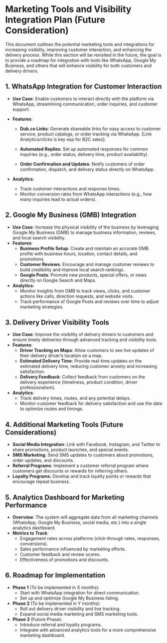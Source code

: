 # Marketing Tools and Visibility Integration Plan (Future Consideration)

This document outlines the potential marketing tools and integrations for increasing visibility, improving customer interaction, and enhancing the delivery process. While this section will be revisited in the future, the goal is to provide a roadmap for integration with tools like WhatsApp, Google My Business, and others that will enhance visibility for both customers and delivery drivers.

## 1. **WhatsApp Integration for Customer Interaction**

- **Use Case**: Enable customers to interact directly with the platform via WhatsApp, streamlining communication, order inquiries, and customer support.
- **Features**:

  - **Dub.co Links**: Generate shareable links for easy access to customer service, product catalogs, or order tracking via WhatsApp. [Link Analytics/clicks is key esp for B2C sales].

  - **Automated Replies**: Set up automated responses for common inquiries (e.g., order status, delivery time, product availability).
  - **Order Confirmation and Updates**: Notify customers of order confirmation, dispatch, and delivery status directly on WhatsApp.

- **Analytics**:
  - Track customer interactions and response times.
  - Monitor conversion rates from WhatsApp interactions (e.g., how many inquiries lead to actual orders).

## 2. **Google My Business (GMB) Integration**

- **Use Case**: Increase the physical visibility of the business by leveraging Google My Business (GMB) to manage business information, reviews, and local search visibility.
- **Features**:
  - **Business Profile Setup**: Create and maintain an accurate GMB profile with business hours, location, contact details, and promotions.
  - **Customer Reviews**: Encourage and manage customer reviews to build credibility and improve local search rankings.
  - **Google Posts**: Promote new products, special offers, or news directly on Google Search and Maps.
- **Analytics**:
  - Monitor insights from GMB to track views, clicks, and customer actions like calls, direction requests, and website visits.
  - Track performance of Google Posts and reviews over time to adjust marketing strategies.

## 3. **Delivery Driver Visibility Tools**

- **Use Case**: Improve the visibility of delivery drivers to customers and ensure timely deliveries through advanced tracking and visibility tools.
- **Features**:
  - **Driver Tracking on Maps**: Allow customers to see live updates of their delivery driver’s location on a map.
  - **Estimated Delivery Time**: Provide real-time updates on the estimated delivery time, reducing customer anxiety and increasing satisfaction.
  - **Delivery Feedback**: Collect feedback from customers on the delivery experience (timeliness, product condition, driver professionalism).
- **Analytics**:
  - Track delivery times, routes, and any potential delays.
  - Monitor customer feedback for delivery satisfaction and use the data to optimize routes and timings.

## 4. **Additional Marketing Tools (Future Considerations)**

- **Social Media Integration**: Link with Facebook, Instagram, and Twitter to share promotions, product launches, and special events.
- **SMS Marketing**: Send SMS updates to customers about promotions, order updates, and discounts.
- **Referral Programs**: Implement a customer referral program where customers get discounts or rewards for referring others.
- **Loyalty Programs**: Develop and track loyalty points or rewards that encourage repeat business.

## 5. **Analytics Dashboard for Marketing Performance**

- **Overview**: The system will aggregate data from all marketing channels (WhatsApp, Google My Business, social media, etc.) into a single analytics dashboard.
- **Metrics to Track**:
  - Engagement rates across platforms (click-through rates, responses, conversions).
  - Sales performance influenced by marketing efforts.
  - Customer feedback and review scores.
  - Effectiveness of promotions and discounts.

## 6. **Roadmap for Implementation**

- **Phase 1** (To be implemented in X months):
  - Start with WhatsApp integration for direct communication.
  - Set up and optimize Google My Business listing.
- **Phase 2** (To be implemented in Y months):
  - Roll out delivery driver visibility and live tracking.
  - Expand social media marketing and SMS marketing tools.
- **Phase 3** (Future Phase):
  - Introduce referral and loyalty programs.
  - Integrate with advanced analytics tools for a more comprehensive marketing dashboard.

